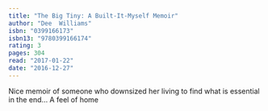 ```yaml
---
title: "The Big Tiny: A Built-It-Myself Memoir"
author: "Dee  Williams"
isbn: "0399166173"
isbn13: "9780399166174"
rating: 3
pages: 304
read: "2017-01-22"
date: "2016-12-27"
---
```

Nice memoir of someone who downsized her living to find what is essential in the end... A feel of home

